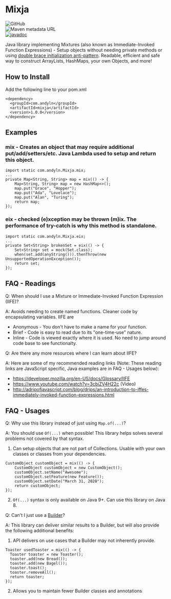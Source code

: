 # Mixja

![GitHub](https://img.shields.io/github/license/NguyenAndrew/Mixja)  
![Maven metadata URL](https://img.shields.io/maven-metadata/v?metadataUrl=https%3A%2F%2Frepo1.maven.org%2Fmaven2%2Fcom%2Fandyln%2Fmixja%2Fmaven-metadata.xml)  
[![javadoc](https://javadoc.io/badge2/com.andyln/mixja/javadoc.svg)](https://javadoc.io/doc/com.andyln/mixja)

Java library implementing Mixtures (also known as Immediate-Invoked Function Expressions) - Setup objects without needing private methods or using [double brace initialization anti-pattern](https://www.baeldung.com/java-double-brace-initialization#disadvantages-of-using-double-braces). Readable, efficient and safe way to construct ArrayLists, HashMaps, your own Objects, and more!

## How to Install

Add the following line to your pom.xml

```
<dependency>
  <groupId>com.andyln</groupId>
  <artifactId>mixja</artifactId>
  <version>1.0.0</version>
</dependency>
```

## Examples

### mix - Creates an object that may require additional put/add/setters/etc. Java Lambda used to setup and return this object.

```
import static com.andyln.Mixja.mix;
...
private Map<String, String> map = mix(() -> {
    Map<String, String> map = new HashMap<>();
    map.put("Grace", "Hopper");
    map.put("Ada", "Lovelace");
    map.put("Alan", "Turing");
    return map;
});
```

### eix - checked (e)xception may be thrown (m)ix. The performance of try-catch is why this method is standalone.
```
import static com.andyln.Mixja.eix;
...
private Set<String> brokenSet = eix(() -> {
    Set<String> set = mock(Set.class);
    when(set.add(anyString())).thenThrow(new UnsupportedOperationException());
    return set;
});
```

## FAQ - Readings

Q: When should I use a Mixture or Immediate-Invoked Function Expression (IIFE)?

A: Avoids needing to create named functions. Cleaner code by encapsulating variables. IIFE are

* Anonymous - You don't have to make a name for your function.
* Brief - Code is easy to read due to its "one-time-use" nature.
* Inline - Code is viewed exactly where it is used. No need to jump around code base to see functionalty.

Q: Are there any more resources where I can learn about IIFE?

A: Here are some of my recommended reading links (Note: These reading links are JavaScript specific, Java examples are in FAQ - Usages below):

* https://developer.mozilla.org/en-US/docs/Glossary/IIFE
* https://www.youtube.com/watch?v=3cbiZV4H22c (Video)
* http://adripofjavascript.com/blog/drips/an-introduction-to-iffes-immediately-invoked-function-expressions.html

## FAQ - Usages

Q: Why use this library instead of just using `Map.of(...)`?

A: You should use `Of(...)` when possible! This library helps solves several problems not covered by that syntax.

1. Can setup objects that are not part of Collections. Usable with your own classes or classes from your dependencies.
```
CustomObject customObject = mix(() -> {
    CustomObject customObject = new CustomObject();
    customObject.setName("Awesome");
    customObject.setFeature(new Feature());
    customObject.setDate("March 31, 2020");
    return customObject;
});
```
2. `Of(...)` syntax is only available on Java 9+. Can use this library on Java 8.

Q: Can't I just use a [Builder](https://www.baeldung.com/java-builder-pattern-freebuilder)?

A: This library can deliver similar results to a Builder, but will also provide the following additional benefits:

1. API delivers on use cases that a Builder may not inherently provide.
```
Toaster usedToaster = mix(() -> {
  Toaster toaster = new Toaster();
  toaster.add(new Bread());
  toaster.add(new Bagel());
  toaster.toast();
  toaster.removeAll();
  return toaster;
});
```
2. Allows you to maintain fewer Builder classes and annotations
